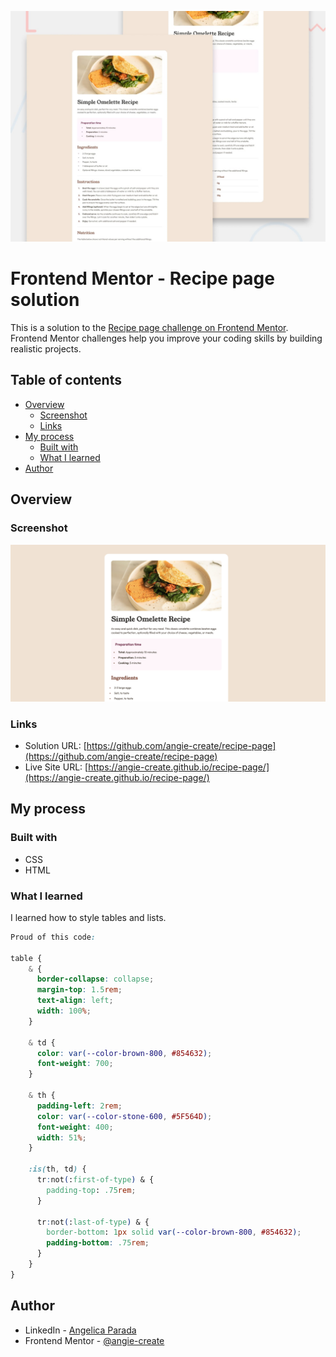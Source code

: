 ![](./preview.jpg)
# Frontend Mentor - Recipe page solution

This is a solution to the [Recipe page challenge on Frontend Mentor](https://www.frontendmentor.io/challenges/recipe-page-KiTsR8QQKm). Frontend Mentor challenges help you improve your coding skills by building realistic projects. 

## Table of contents

- [Overview](#overview)
  - [Screenshot](#screenshot)
  - [Links](#links)
- [My process](#my-process)
  - [Built with](#built-with)
  - [What I learned](#what-i-learned)
- [Author](#author)

## Overview

### Screenshot

![](./assets/images/screenshot.png)


### Links

- Solution URL: [https://github.com/angie-create/recipe-page](https://github.com/angie-create/recipe-page)
- Live Site URL: [https://angie-create.github.io/recipe-page/](https://angie-create.github.io/recipe-page/)

## My process

### Built with

- CSS
- HTML

### What I learned

I learned how to style tables and lists.

```css
Proud of this code:

table {
    & {
      border-collapse: collapse;
      margin-top: 1.5rem;
      text-align: left;
      width: 100%;
    }
    
    & td {
      color: var(--color-brown-800, #854632);
      font-weight: 700;
    }

    & th {
      padding-left: 2rem;
      color: var(--color-stone-600, #5F564D);
      font-weight: 400;
      width: 51%;
    }

    :is(th, td) {
      tr:not(:first-of-type) & {
        padding-top: .75rem;
      }

      tr:not(:last-of-type) & {
        border-bottom: 1px solid var(--color-brown-800, #854632);
        padding-bottom: .75rem;
      }
    }
}
```
## Author

- LinkedIn - [Angelica Parada](https://www.linkedin.com/in/angelica-parada/)
- Frontend Mentor - [@angie-create](https://www.frontendmentor.io/profile/angie-create)
